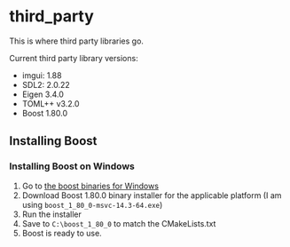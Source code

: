 
# third_party

This is where third party libraries go.

Current third party library versions:
- imgui: 1.88
- SDL2: 2.0.22
- Eigen 3.4.0
- TOML++ v3.2.0
- Boost 1.80.0

## Installing Boost
### Installing Boost on Windows
1. Go to [the boost binaries for Windows](https://sourceforge.net/projects/boost/files/boost-binaries/)
2. Download Boost 1.80.0 binary installer for the applicable platform (I am using `boost_1_80_0-msvc-14.3-64.exe`)
3. Run the installer
4. Save to `C:\boost_1_80_0` to match the CMakeLists.txt
5. Boost is ready to use.
